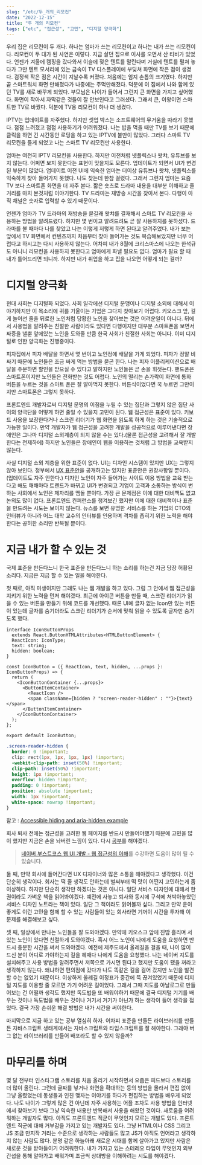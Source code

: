 ```yaml
---
slug: "/etc/두_개의_리모컨"
date: "2022-12-15"
title: "두 개의 리모컨"
tags: ["etc", "접근성", "고민", "디지털 양극화"]
---
```


우리 집은 리모컨이 두 개다. 하나는 엄마가 쓰는 리모컨이고 하나는 내가 쓰는 리모컨이다. 리모컨이 두 대가 된 사연은 이렇다. 지금 살던 집으로 이사를 오면서 산 티비가 있었다. 언젠가 겨울에 캠핑을 갔다와서 이슬에 젖은 텐트를 말린다며 거실에 텐트를 펼쳐 놓다가 그만 텐트 모서리에 있는 금속이 TV 디스플레이에 부딪쳐 화면에 작은 점이 생겼다. 검정색 작은 점은 시간이 지날수록 커졌다. 처음에는 엄지 손톱의 크기였다. 하지만 곧 스마트워치 화면 만해졌다가 나중에는 주먹만해졌다. 덕분에 이 집에서 나와 함께 있던 TV를 새로 바꾸게 되었다. 부모님은 나이가 들어서 그런지 큰 화면을 가지고 싶어했다. 화면이 작아서 자막같은 것들이 잘 안보인다고 그러셨다. 그래서 큰, 이왕이면 스마트한 TV로 바꿨다. 덕분에 TV용 리모컨이 하나 더 생겼다.

IPTV는 업데이트를 자주했다. 하지만 셋업 박스는 소프트웨어의 무거움을 따라기 못했다. 점점 느려졌고 점점 사용하기가 어려워졌다. 나는 밥을 먹을 때만 TV를 보기 때문에 클릭을 하면 긴 시간동안 로딩을 하고 있는 IPTV에 불만이 많았다. 그러다 스마트 TV 리모컨을 들게 되었고 나는 스마트 TV 리모컨만 사용한다.

엄마는 여전히 IPTV 리모컨을 사용한다. 하지만 이전처럼 넷플릭스나 왓챠, 유튜브를 보지 않는다. 어쩌면 보지 못한다는 표현이 맞을지도 모른다. 업데이트가 되면서 UI가 변경된 부분이 많았다. 업데이트 이전 UI에 익숙한 엄마는 더이상 유튜브나 왓챠, 넷플릭스를 익숙하게 찾아 들어가지 못했다. 나도 찾는데 한참 걸렸다. 그래서 그런지 엄마는 요즘 TV 보다 스마트폰 화면을 더 자주 본다. 짧은 숏츠로 드라마 내용을 대부분 이해하고 줄거리를 마치 본것처럼 이야기한다. TV 드라마는 재방송 시간을 찾아서 본다. 다행이 아직 채널은 숫자로 입력할 수 있기 때문이다.

언젠가 엄마가 TV 드라마의 재방송을 묻길래 왓챠를 결재해서 스마트 TV 리모컨을 사용하는 방법을 알려드렸다. 하지만 몇 번이고 알려드려도 곧 잘 사용하지를 못하셨다. 드라마를 볼 때마다 나를 찾았고 나는 이렇게 저렇게 하면 된다고 알려주었다. 내가 보는 앞에서 TV 화면에서 컨텐츠까지 처음부터 찾아 들어가는 것도 복습해보았지만 너무 어렵다고 하시고는 다시 사용하지 않는다. 어차피 내가 8월에 크리스마스에 나오는 한석규도 아니니 리모컨을 사용하지 못한다고 엄마에게 화낼 필요도 없다. 엄마가 필요 할 때 내가 틀어드리면 되니까. 하지만 내가 취업을 하고 집을 나오면 어떻게 되는 걸까?

# 디지털 양극화

현대 사회는 디지털화 되었다. 사회 일각에선 디지털 문맹이나 디지털 소외에 대해서 이야기하지만 이 목소리에 귀를 기울이는 기업은 그다지 찾아보기 어렵다. 키오스크 앞, 길게 늘어선 줄을 뒤로한 노인처럼 당황한 노인을 찾아보는 것은 어려운일이 아니다. 뒤에서 사용법을 알려주는 친절한 사람이라도 있다면 다행이지만 대부분 스마트폰을 보면서 짜증을 낼뿐 앞에있는 노인을 도와줄 만큼 한국 사회가 친절한 사회는 아니다. 이미 디지털로 인한 양극화는 진행중이다.

피자집에서 피자 배달을 하면서 몇 번이고 노인정에 배달을 가게 되었다. 피자가 정말 비싸기 때문에 노인들은 조금 싸게 먹는 방법을 묻곤 한다. 나는 피자 어플리케이션으로 배달을 주문하면 할인을 받으실 수 있다고 말하지만 노인들은 곧 손을 휘젓는다. 핸드폰은 스마트폰이지만 노인들은 전화받는 것도 어렵다. 노인의 떨리는 손가락이 화면에 통화 버튼을 누르는 것을 스마트 폰은 잘 알아먹지 못한다. 버튼식이었다면 꾹 누르면 그만이지만 스마트폰은 그렇지 못하다.

프론트엔드 개발자로써 디지털 문명의 이점을 누릴 수 있는 집단과 그렇지 않은 집단 사이의 양극단을 어떻게 하면 줄일 수 있을지 고민이 된다. 웹 접근성은 표준이 있다. 키보드 사용을 보장한다거나 스크린 리더기가 웹 화면을 읽도록 하게 하는 것은 기술적으로 가능한 일이다. 만약 개발자가 웹 접근성을 고려한 개발을 성공적으로 이루어낸다면 장애인은 그나마 디지털 소외계층이 되지 않을 수는 있다.(물론 접근성을 고려해서 잘 개발 한다는 전제하에) 하지만 노인들은 장애인이 웹을 이용하는 것처럼 그 방법을 교육받지 않는다.

사실 디지털 소외 계층을 위한 표준이 없다. UI는 디자인 시스템이 있지만 UX는 그렇지 않아 보인다. 정부에서 [UX 표준안](https://www.mois.go.kr/frt/bbs/type001/commonSelectBoardArticle.do?bbsId=BBSMSTR_000000000045&nttId=69451)을 공개하고는 있지만 표준안은 권장사항일 뿐이다.(업데이트도 자주 안한다.) 디자인 노인이 자주 들어가는 사이트 이용 방법을 교육 받는다고 해도 매해마다 트렌드가 바뀌고 UI가 변경되고 기업이 고객과 소통하는 방식이 변하는 사회에서 노인은 제자리를 맴돌 뿐이다. 가장 큰 문제점은 이에 대한 대비책도 없고 논의도 많이 없다. 프론트엔드 컨퍼런스를 챙겨보긴 했지만 이에 대한 대비책이나 표준을 만드려는 시도는 보이지 않는다. 뉴스를 보면 유명한 서비스를 하는 기업의 CTO의 인터뷰가 아니라 어느 대학 교수의 인터뷰를 인용하며 격차를 좁히기 위한 노력을 해야한다는 공허한 소리만 반복될 뿐이다.

# 지금 내가 할 수 있는 것

국제 표준을 만든다느니 한국 표준을 만든다느니 하는 소리를 하는건 지금 당장 허황된 소리다. 지금은 지금 할 수 있는 일을 해야한다.

첫 째로, 아직 미생이지만 그래도 나는 웹 개발을 하고 있다. 그럼 그 안에서 웹 접근성을 지키기 위한 노력을 먼저 해야겠다. 최근에 아이콘 버튼을 만들 때, 스크린 리더기가 읽을 수 있는 버튼을 만들기 위해 코드를 개선했다. 때론 UI에 글자 없는 Icon만 있는 버튼이 있는데 글자를 숨기더라도 스크린 리더기가 순서에 맞춰 읽을 수 있도록 글자만 숨기도록 했다.

```tsx
interface IconButtonProps
  extends React.ButtonHTMLAttributes<HTMLButtonElement> {
  ReactIcon: IconType;
  text: string;
  hidden: boolean;
}

const IconButton = ({ ReactIcon, text, hidden, ...props }: IconButtonProps) => {
  return (
    <IconButtonContainer {...props}>
      <ButtonItemContainer>
        <ReactIcon />
        <span className={hidden ? "screen-reader-hidden" : ""}>{text}</span>
      </ButtonItemContainer>
    </IconButtonContainer>
  );
};

export default IconButton;
```

```css
.screen-reader-hidden {
  border: 0 !important;
  clip: rect(1px, 1px, 1px, 1px) !important;
  -webkit-clip-path: inset(50%) !important;
  clip-path: inset(50%) !important;
  height: 1px !important;
  overflow: hidden !important;
  padding: 0 !important;
  position: absolute !important;
  width: 1px !important;
  white-space: nowrap !important;
}
```

참고 : [Accessible hiding and aria-hidden example](https://a11y-guidelines.orange.com/en/articles/accessible-hiding/)

회사 퇴사 전에는 접근성을 고려한 웹 페이지를 반드시 만들어야했기 때문에 고민을 많이 했지만 지금은 손을 놔버린 느낌이 있다. 다시 [공부](https://www.boostcourse.org/web344/joinLectures/20901)를 해야겠다.

> [네이버 부스트코스 웹 UI 개발 - 웹 접근성의 이해](https://www.boostcourse.org/web344/joinLectures/20901)를 수강하면 도움이 많이 될 수 있습니다.

둘 째, 만약 회사에 들어간다면 UX 디자이너와 많은 소통을 해야겠다고 생각했다. 이건 단순히 생각이다. 회사는 떡 줄 생각도 안하는데 벌써부터 떡 맛이 어떤지 고민하는게 좀 이상하다. 하지만 단순히 생각만 하겠다는 것은 아니다. 일단 서비스 디자인에 대해서 한 권이라도 가벼운 책을 읽어봐야겠다. 예전에 사놓고 퇴사와 동시에 구석에 쳐박아놓았던 서비스 디자인 노트라는 책이 있다. 일단 그 책이라도 읽어볼까 싶다. 그리고 만약 운이 좋게도 이런 고민을 함께 할 수 있는 사람들이 있는 회사라면 기꺼이 시간을 투자해 이 문제를 해결해보고 싶다.

셋 째, 일상에서 만나는 노인들을 잘 도와야겠다. 만약에 키오스크 앞에 진땀 흘리며 서있는 노인이 있다면 친절하게 도와야겠다. 혹시 어느 노인이 나에게 도움을 요청하면 반드시 충분한 시간을 써서 도와야겠다. 예전에 제주도에서 올레길을 걸을 때, 나이 많이 드신 분이 어디로 가야하는지 길을 헤매다 나에게 도움을 요청했다. 나는 네이버 지도를 설치해주고 사용 방법을 알려주면서 저쪽으로 가시면 된다고 했지만 도움이 됐을 꺼라고 생각하지 않는다. 왜냐하면 편의점에 갔다가 나도 똑같은 길을 걸어 갔지만 노인을 발견할 수는 없었기 때문이다. 이상하게 올레길 이정표가 중간에 뚝 끊겨있었기 때문에 디지털 지도를 이용할 줄 모르면 가기 어려운 길이었다. 그래서 그때 지도를 아날로그로 만들어보는 건 어떨까 생각도 했지만 독도법을 또 배워야하기 때문에 결국 디지털 기기를 배우는 것이나 독도법을 배우는 것이나 거기서 거기가 아닌가 하는 생각이 들어 생각을 접었다. 결국 가장 손쉬운 해결 방법은 내가 시간을 써야한다.

마지막으로 지금 하고 있는 공부 열심히 하자. 어차피 표준을 만들든 라이브러리를 만들든 자바스크립트 생태계에서는 자바스크립트와 타입스크립트를 잘 해야한다. 그래야 버그 없는 라이브러리를 만들어 배포라도 할 수 있지 않을까?

# 마무리를 하며

몇 달 전부터 인스타그램 스토리를 처음 올리기 시작하면서 요즘은 피드보다 스토리를 더 많이 올린다. 그런데 글짜를 넣거나 화면을 확대하는 등의 방법을 몰라서 편집 없이 그냥 올렸었는데 동생들과 인친 맺자는 이야기를 하다가 편집하는 방법을 배우게 되었다. 나도 나이가 그렇게 많은 건 아닌데 자주 사용하는 어플 조차도 사용 방법을 인터넷에서 찾아보기 보다 그냥 익숙한 내용만 반복해서 사용을 해왔던 것이다.
새로움을 어려워하는 개발자도 많다. 아직도 프론트엔드 직군이 무엇인지 모르는 개발도 있다. 프론트엔드 직군에 대해 거부감을 가지고 있는 개발자도 있다. 그냥 HTML이나 CSS 그리고 JS 조금 만지작 거리는 수준으로 생각하는 사람들도 많고 JS가 아직도 언어라고 생각하지 않는 사람도 많다. 분명 같은 하늘아래 새로운 시대를 함께 살아가고 있지만 사람은 새로운 것을 받아들이기 어려워한다. 내가 가지고 있는 스테레오 타입이 무엇인지 외부 간섭을 통해 알아가고 배워가며 조금씩 상대방을 이해하려는 시도를 해야겠다.
